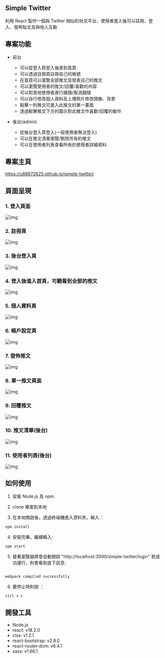 ## Simple Twitter

利用 React 製作一個與 Twitter 相似的社交平台，使用者進入後可以註冊、登入、發佈貼文及與他人互動

## 專案功能

- 前台

  - 可以從登入頁登入後進到首頁
  - 可以透過註冊頁註冊自己的帳號
  - 在首頁可以瀏覽全部推文及發表自己的推文
  - 可以瀏覽使用者的推文/回覆/喜歡的內容
  - 可以對其他使用者進行跟隨/取消跟隨
  - 可以自行修改個人資料及上傳照片修改頭像、背景
  - 點擊一則推文可進入此推文的單一畫面
  - 透過點擊推文下方的圖示對此推文作喜歡/回覆的動作

- 後台(admin)
  - 從後台登入頁登入(一般使用者無法登入)
  - 可以在推文清單瀏覽/刪除所有的推文
  - 可以在使用者列表查看所有的使用者詳細資料

## 專案主頁

https://u88872625.github.io/simple-twitter/

## 頁面呈現

### 1. 登入頁面

![img](https://upload.cc/i1/2023/09/02/LRrfUA.png)

### 2. 註冊頁

![img](https://upload.cc/i1/2023/09/02/NbryCP.png)

### 3. 後台登入頁

![img](https://upload.cc/i1/2023/09/02/3Gc8F6.png)

### 4. 登入後進入首頁，可觀看到全部的推文

![img](https://upload.cc/i1/2023/09/02/biOFde.png)

### 5. 個人資料頁

![img](https://upload.cc/i1/2023/09/02/ZtjbvO.png)

### 6. 帳戶設定頁

![img](https://upload.cc/i1/2023/09/02/xztSZk.png)

### 7. 發佈推文

![img](https://upload.cc/i1/2023/09/02/ZD3qRW.png)

### 8. 單一推文頁面

![img](https://upload.cc/i1/2023/09/02/bJHc6U.png)

### 9. 回覆推文

![img](https://upload.cc/i1/2023/09/02/eSMWxD.png)

### 10. 推文清單(後台)

![img](https://upload.cc/i1/2023/09/02/f15GiC.png)

### 11. 使用者列表(後台)

![img](https://upload.cc/i1/2023/09/02/yQIbln.png)

## 如何使用

1. 安裝 Node.js 及 npm
2. clone 專案到本地

3. 在本地開啟後，透過終端機進入資料夾，輸入：

```bash
npm install
```

4. 安裝完畢，繼續輸入:

```bash
npm start
```

5.  接著瀏覽器將會自動開啟 "http://localhost:3000/simple-twitter/login"
    若成功運行，則會看到底下訊息:

```bash

webpack compiled successfully
```

6. 要停止時則按 ：

```bash
ctrl + c
```

## 開發工具

- Node.js
- react: v18.2.0
- clsx: v1.2.1
- react-bootstrap: v2.8.0
- react-router-dom: v6.4.1
- sass: v1.66.1
